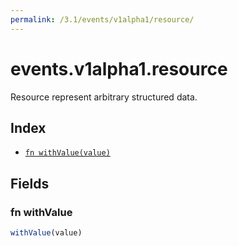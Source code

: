 ```yaml
---
permalink: /3.1/events/v1alpha1/resource/
---
```


# events.v1alpha1.resource

Resource represent arbitrary structured data.

## Index

* [`fn withValue(value)`](#fn-withvalue)

## Fields

### fn withValue

```ts
withValue(value)
```

